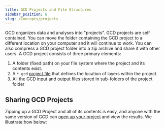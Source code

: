 ```yaml
---
title: GCD Projects and File Structures
sidebar_position: 6
slug: /Concepts/projects
---
```


GCD organizes data and analyses into "projects". GCD projects are self contained. You can move the folder containing the GCD project to a different location on your computer and it will continue to work. You can also compress a GCD project folder into a zip archive and share it with other users. A GCD project consists of three primary elements:

1. A folder (fixed path) on your file system where the project and its contents exist.
2. A `*.gcd` [project file](/gcd-concepts/project/-gcd-files) that defines the location of layers within the project.
3. All the GCD [input](/gcd-concepts/project/inputs-folder) and [output](/gcd-concepts/project/analsyses-folder) files stored in sub-folders of the project folder

## Sharing GCD Projects


Zipping up a GCD Project and all of its contents is easy, and anyone with the same version of GCD can [open up your project](/Help/project-menu/open-project.html) and view the results. We illustrate how below:

<YouTubeEmbed videoId="s2v0-1c9XCg" title="Sharing GCD Projects Video" />
